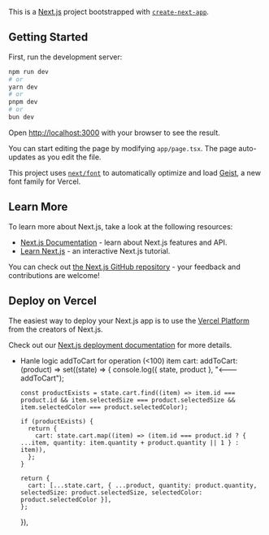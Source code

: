 This is a [Next.js](https://nextjs.org) project bootstrapped with [`create-next-app`](https://nextjs.org/docs/app/api-reference/cli/create-next-app).

## Getting Started

First, run the development server:

```bash
npm run dev
# or
yarn dev
# or
pnpm dev
# or
bun dev
```

Open [http://localhost:3000](http://localhost:3000) with your browser to see the result.

You can start editing the page by modifying `app/page.tsx`. The page auto-updates as you edit the file.

This project uses [`next/font`](https://nextjs.org/docs/app/building-your-application/optimizing/fonts) to automatically optimize and load [Geist](https://vercel.com/font), a new font family for Vercel.

## Learn More

To learn more about Next.js, take a look at the following resources:

- [Next.js Documentation](https://nextjs.org/docs) - learn about Next.js features and API.
- [Learn Next.js](https://nextjs.org/learn) - an interactive Next.js tutorial.

You can check out [the Next.js GitHub repository](https://github.com/vercel/next.js) - your feedback and contributions are welcome!

## Deploy on Vercel

The easiest way to deploy your Next.js app is to use the [Vercel Platform](https://vercel.com/new?utm_medium=default-template&filter=next.js&utm_source=create-next-app&utm_campaign=create-next-app-readme) from the creators of Next.js.

Check out our [Next.js deployment documentation](https://nextjs.org/docs/app/building-your-application/deploying) for more details.

- Hanle logic addToCart for operation (<100) item cart:
  addToCart: (product) =>
  set((state) => {
  console.log({ state, product }, "<---addToCart");

      const productExists = state.cart.find((item) => item.id === product.id && item.selectedSize === product.selectedSize && item.selectedColor === product.selectedColor);

      if (productExists) {
        return {
          cart: state.cart.map((item) => (item.id === product.id ? { ...item, quantity: item.quantity + product.quantity || 1 } : item)),
        };
      }

      return {
        cart: [...state.cart, { ...product, quantity: product.quantity, selectedSize: product.selectedSize, selectedColor: product.selectedColor }],
      };

  }),
